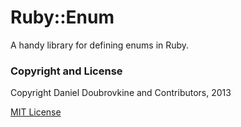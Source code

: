 Ruby::Enum
==========

A handy library for defining enums in Ruby.

### Copyright and License

Copyright Daniel Doubrovkine and Contributors, 2013

[MIT License](LICENSE.md)

